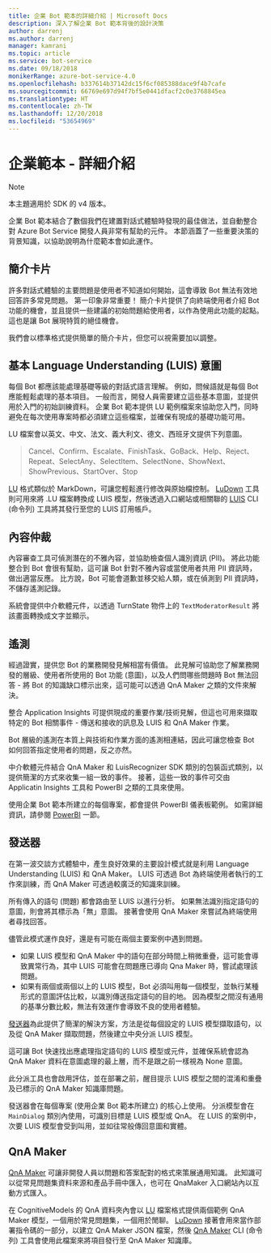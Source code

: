 ```yaml
---
title: 企業 Bot 範本的詳細介紹 | Microsoft Docs
description: 深入了解企業 Bot 範本背後的設計決策
author: darrenj
ms.author: darrenj
manager: kamrani
ms.topic: article
ms.service: bot-service
ms.date: 09/18/2018
monikerRange: azure-bot-service-4.0
ms.openlocfilehash: b337614b37142dc15f6cf085388dace9f4b7cafe
ms.sourcegitcommit: 66769e697d94f7bf5e0441dfacf2c0e3768845ea
ms.translationtype: HT
ms.contentlocale: zh-TW
ms.lasthandoff: 12/20/2018
ms.locfileid: "53654969"
---
```

# <a name="enterprise-template---detailed-overview"></a>企業範本 - 詳細介紹

> [!NOTE]
> 本主題適用於 SDK 的 v4 版本。 

企業 Bot 範本結合了數個我們在建置對話式體驗時發現的最佳做法，並自動整合對 Azure Bot Service 開發人員非常有幫助的元件。 本節涵蓋了一些重要決策的背景知識，以協助說明為什麼範本會如此運作。

## <a name="introduction-card"></a>簡介卡片

許多對話式體驗的主要問題是使用者不知道如何開始，這會導致 Bot 無法有效地回答許多常見問題。 第一印象非常重要！ 簡介卡片提供了向終端使用者介紹 Bot 功能的機會，並且提供一些建議的初始問題給使用者，以作為使用此功能的起點。 這也是讓 Bot 展現特質的絕佳機會。

我們會以標準格式提供簡單的簡介卡片，但您可以視需要加以調整。

## <a name="basic-language-understanding-luis-intents"></a>基本 Language Understanding (LUIS) 意圖

每個 Bot 都應該能處理基礎等級的對話式語言理解。 例如，問候語就是每個 Bot 應能輕鬆處理的基本項目。 一般而言，開發人員需要建立這些基本意圖，並提供用於入門的初始訓練資料。 企業 Bot 範本提供 LU 範例檔案來協助您入門，同時避免在每次使用專案時都必須建立這些檔案，並確保有現成的基礎功能可用。

LU 檔案會以英文、中文、法文、義大利文、德文、西班牙文提供下列意圖。

> Cancel、Confirm、Escalate、FinishTask、GoBack、Help、Reject、Repeat、SelectAny、SelectItem、SelectNone、ShowNext、ShowPrevious、StartOver、Stop

[LU](https://github.com/Microsoft/botbuilder-tools/blob/master/packages/Ludown/docs/lu-file-format.md) 格式類似於 MarkDown，可讓您輕鬆進行修改與原始檔控制。 [LuDown](https://github.com/Microsoft/botbuilder-tools/tree/master/packages/Ludown) 工具則可用來將 .LU 檔案轉換成 LUIS 模型，然後透過入口網站或相關聯的 [LUIS](https://github.com/Microsoft/botbuilder-tools/tree/master/packages/LUIS) CLI (命令列) 工具將其發行至您的 LUIS 訂用帳戶。

## <a name="content-moderator"></a>內容仲裁

內容審查工具可偵測潛在的不雅內容，並協助檢查個人識別資訊 (PII)。 將此功能整合到 Bot 會很有幫助，這可讓 Bot 針對不雅內容或當使用者共用 PII 資訊時，做出適當反應。 比方說，Bot 可能會道歉並移交給人類，或在偵測到 PII 資訊時，不儲存遙測記錄。

系統會提供中介軟體元件，以透過 TurnState 物件上的 ```TextModeratorResult``` 將該畫面轉換成文字並顯示。

## <a name="telemetry"></a>遙測

經過證實，提供您 Bot 的業務開發見解相當有價值。 此見解可協助您了解業務開發的層級、使用者所使用的 Bot 功能 (意圖)，以及人們問哪些問題時 Bot 無法回答 - 將 Bot 的知識缺口標示出來，這可能可以透過 QnA Maker 之類的文件來解決。

整合 Application Insights 可提供現成的重要作業/技術見解，但這也可用來擷取特定的 Bot 相關事件 - 傳送和接收的訊息及 LUIS 和 QnA Maker 作業。

Bot 層級的遙測在本質上與技術和作業方面的遙測相連結，因此可讓您檢查 Bot 如何回答指定使用者的問題，反之亦然。

中介軟體元件結合 QnA Maker 和 LuisRecognizer SDK 類別的包裝函式類別，以提供簡潔的方式來收集一組一致的事件。 接著，這些一致的事件可交由 Applicatin Insights 工具和 PowerBI 之類的工具來使用。

使用企業 Bot 範本所建立的每個專案，都會提供 PowerBI 儀表板範例。 如需詳細資訊，請參閱 [PowerBI](bot-builder-enterprise-template-powerbi.md) 一節。

## <a name="dispatcher"></a>發送器

在第一波交談方式體驗中，產生良好效果的主要設計模式就是利用 Language Understanding (LUIS) 和 QnA Maker。 LUIS 可透過 Bot 為終端使用者執行的工作來訓練，而 QnA Maker 可透過較廣泛的知識來訓練。

所有傳入的語句 (問題) 都會路由至 LUIS 以進行分析。 如果無法識別指定語句的意圖，則會將其標示為「無」意圖。 接著會使用 QnA Maker 來嘗試為終端使用者尋找回答。

儘管此模式運作良好，還是有可能在兩個主要案例中遇到問題。

- 如果 LUIS 模型和 QnA Maker 中的語句在部分時間上稍微重疊，這可能會導致異常行為，其中 LUIS 可能會在問題應已導向 Qna Maker 時，嘗試處理該問題。
- 如果有兩個或兩個以上的 LUIS 模型，Bot 必須叫用每一個模型，並執行某種形式的意圖評估比較，以識別傳送指定語句的目的地。 因為模型之間沒有通用的基準分數比較，無法有效運作會導致不良的使用者體驗。

[發送器](https://docs.microsoft.com/en-us/azure/bot-service/bot-builder-tutorial-dispatch?view=azure-bot-service-4.0&tabs=csaddref%2Ccsbotconfig)為此提供了簡潔的解決方案，方法是從每個設定的 LUIS 模型擷取語句，以及從 QnA Maker 擷取問題，然後建立中央分派 LUIS 模型。

這可讓 Bot 快速找出應處理指定語句的 LUIS 模型或元件，並確保系統會認為 QnA Maker 資料在意圖處理的最上層，而不是跟之前一樣視為 None 意圖。

此分派工具也會啟用評估，並在部署之前，醒目提示 LUIS 模型之間的混淆和重疊及已標示的 QnA Maker 知識庫問題。

發送器會在每個專案 (使用企業 Bot 範本所建立) 的核心上使用。 分派模型會在 `MainDialog` 類別內使用，可識別目標是 LUIS 模型或 QnA。 在 LUIS 的案例中，次要 LUIS 模型會受到叫用，並如往常般傳回意圖和實體。

## <a name="qna-maker"></a>QnA Maker

[QnA Maker](https://www.qnamaker.ai/) 可讓非開發人員以問題和答案配對的格式來策展通用知識。 此知識可以從常見問題集資料來源和產品手冊中匯入，也可在 QnaMaker 入口網站內以互動方式匯入。

在 CognitiveModels 的 QnA 資料夾內會以 [LU](https://github.com/Microsoft/botbuilder-tools/blob/master/packages/Ludown/docs/lu-file-format.md) 檔案格式提供兩個範例 QnA Maker 模型，一個用於常見問題集，一個用於閒聊。 [LuDown](https://github.com/Microsoft/botbuilder-tools/tree/master/packages/Ludown) 接著會用來當作部署指令碼的一部分，以建立 QnA Maker JSON 檔案，然後 [QnA Maker](https://github.com/Microsoft/botbuilder-tools/tree/master/packages/QnAMaker) CLI (命令列) 工具會使用此檔案來將項目發行至 QnA Maker 知識庫。
